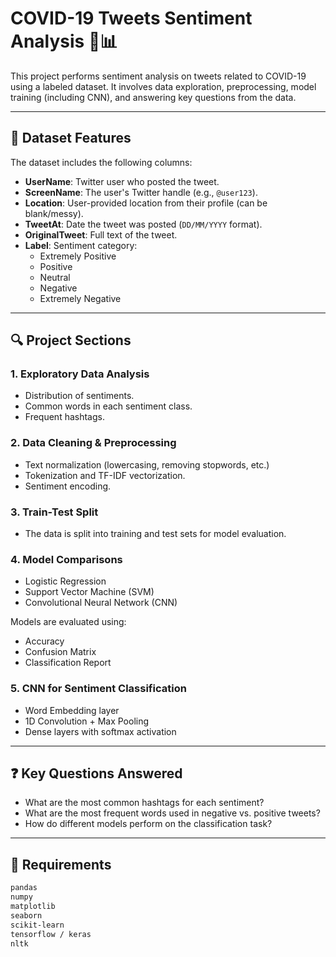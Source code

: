 # COVID-19 Tweets Sentiment Analysis 🦠📊

This project performs sentiment analysis on tweets related to COVID-19 using a labeled dataset. It involves data exploration, preprocessing, model training (including CNN), and answering key questions from the data.

---

## 📁 Dataset Features

The dataset includes the following columns:

- **UserName**: Twitter user who posted the tweet.
- **ScreenName**: The user's Twitter handle (e.g., `@user123`).
- **Location**: User-provided location from their profile (can be blank/messy).
- **TweetAt**: Date the tweet was posted (`DD/MM/YYYY` format).
- **OriginalTweet**: Full text of the tweet.
- **Label**: Sentiment category:
  - Extremely Positive
  - Positive
  - Neutral
  - Negative
  - Extremely Negative

---

## 🔍 Project Sections

### 1. Exploratory Data Analysis
- Distribution of sentiments.
- Common words in each sentiment class.
- Frequent hashtags.

### 2. Data Cleaning & Preprocessing
- Text normalization (lowercasing, removing stopwords, etc.)
- Tokenization and TF-IDF vectorization.
- Sentiment encoding.

### 3. Train-Test Split
- The data is split into training and test sets for model evaluation.

### 4. Model Comparisons
- Logistic Regression
- Support Vector Machine (SVM)
- Convolutional Neural Network (CNN)

Models are evaluated using:
- Accuracy
- Confusion Matrix
- Classification Report

### 5. CNN for Sentiment Classification
- Word Embedding layer
- 1D Convolution + Max Pooling
- Dense layers with softmax activation

---

## ❓ Key Questions Answered

- What are the most common hashtags for each sentiment?
- What are the most frequent words used in negative vs. positive tweets?
- How do different models perform on the classification task?

---

## 🧰 Requirements

```bash
pandas
numpy
matplotlib
seaborn
scikit-learn
tensorflow / keras
nltk
